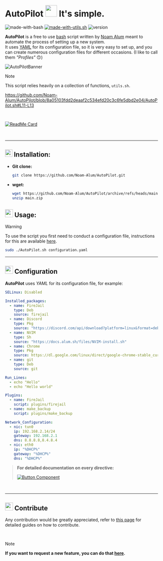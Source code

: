 # AutoPilot <img src="https://docs.alum.sh/images/AutoPilot-Icons/AutoPilot-icon-color.png" width="38" style="max-width: 100%;"> It's simple.
![made-with-bash](https://img.shields.io/badge/Made%20with-Bash-blue?style=plastic&labelColor=%237b7b7b&color=%23003972)
[![made-with-utils.sh](https://img.shields.io/badge/Made%20with-utils.sh-blue?style=plastic&labelColor=%237b7b7b&color=%23003972)](https://github.com/Noam-Alum/utils.sh)
![version](https://img.shields.io/badge/Version-1.0.0-blue?style=plastic&labelColor=%2390ee90&color=%23003972)

**AutoPilot** is a free to use [bash](https://en.wikipedia.org/wiki/Bash_(Unix_shell)) script written by [Noam Alum](https://www.linkedin.com/in/noam-alum/) meant to automate the process of setting up a new system.<br>
It uses [YAML](https://en.wikipedia.org/wiki/YAML) for its configuration file, so it is very easy to set up, and you can create numerous configuration files for different occasions. (I like to call them *"Profiles"* 🙃)

![AutoPilotBanner](https://docs.alum.sh/images/AutoPilot-Logo.png)

> [!NOTE]
> This script relies heavily on a collection of functions, `utils.sh`.
> 
> https://github.com/Noam-Alum/AutoPilot/blob/8a05103fdd2deaaf2c534efd20c3c6fe5dbd2e04/AutoPilot.sh#L11-L13
> 
> <br>
> 
> [![ReadMe Card](https://github-readme-stats.vercel.app/api/pin?username=Noam-Alum&repo=utils.sh&title_color=fff&icon_color=f9f9f9&text_color=9f9f9f&bg_color=151515)](https://github.com/Noam-Alum/utils.sh)

<br>

---

##  <img src="https://cdn.iconscout.com/icon/premium/png-256-thumb/install-1462529-1238097.png?f=webp&w=256" width="24" style="max-width: 100%;"> Installation:

- **Git clone:**
  ```sh
  git clone https://github.com/Noam-Alum/AutoPilot.git
  ```

- **wget:**
  ```sh
  wget https://github.com/Noam-Alum/AutoPilot/archive/refs/heads/main.zip
  unzip main.zip
  ```

## <img src="https://cdn-icons-png.flaticon.com/512/5486/5486152.png" width="26" style="max-width: 100%;"> Usage:

> [!WARNING]
> To use the script you first need to conduct a configuration file, instructions for this are available [here](https://docs.alum.sh/AutoPilot/HowTo/Create-a-configuration-file.html).

```sh
sudo ./AutoPilot.sh configuration.yaml
```

---

## <img src="https://icons.iconarchive.com/icons/dtafalonso/android-lollipop/256/Settings-icon.png" width="26" style="max-width: 100%;"> Configuration

**AutoPilot** uses *YAML* for its configuration file, for example:

```yaml
SELinux: Disabled

Installed_packages:
  - name: FireJail
    type: Deb
    source: firejail
  - name: Discord
    type: Pkg
    source: "https://discord.com/api/download?platform=linux&format=deb"
  - name: NVIM
    type: Sh
    source: "https://docs.alum.sh/files/NVIM-install.sh"
  - name: Chrome
    type: Pkg
    source: https://dl.google.com/linux/direct/google-chrome-stable_current_amd64.deb
  - name: git
    type: Deb
    source: git

Run_Lines:
  - echo "Hello"
  - echo "Hello world"

Plugins:
  - name: FireJail
    script: plugins/firejail
  - name: make_backup
    script: plugins/make_backup

Network_Configuration:
  - nic: tun0
    ip: 192.168.2.14/24
    gateway: 192.168.2.1
    dns: 8.8.8.8,8.4.8.4
  - nic: eth0
    ip: "%DHCP%"
    gateway: "%DHCP%"
    dns: "%DHCP%"
```

> **For detailed documentation on every directive:**
> 
> [![Button Component](https://readme-components.vercel.app/api?component=button&text=Documentation)](https://docs.alum.sh/AutoPilot/Introduction.html)

<br>

---

## <img src="https://www.freeiconspng.com/thumbs/helping-hand-icon-png/helping-hand-icon-png-25.png" width="26" style="max-width: 100%;"> Contribute

Any contribution would be greatly appreciated, refer to [this page](CONTRIBUTING.md) for detailed guides on how to contribute.

<br>

> [!NOTE]
> **If you want to request a new feature, you can do that [here](https://github.com/Noam-Alum/AutoPilot/issues/new?assignees=Noam-Alum&labels=feature+request&projects=&template=feature-request.md&title=Feature+request+%7C+%5Bfeature+request+short+description%5D).**
